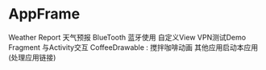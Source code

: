 # AppFrame
Weather Report 天气预报
BlueTooth 蓝牙使用
自定义View 
VPN测试Demo
Fragment 与Activity交互
CoffeeDrawable : 搅拌咖啡动画
其他应用启动本应用(处理应用链接)
